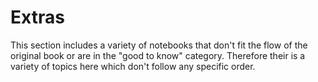 # Extras

This section includes a variety of notebooks that don't fit the flow of the original book or are in the "good to know" category.  Therefore their is a variety of topics here which don't follow any specific order.